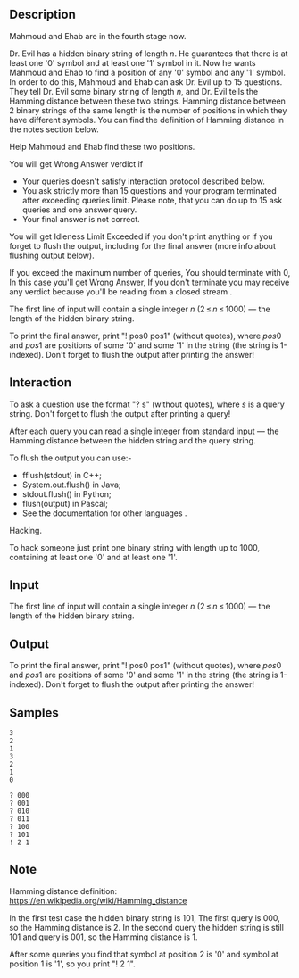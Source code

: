 ## Description

<div><p>Mahmoud and Ehab are in the fourth stage now.</p><p>Dr. Evil has a hidden binary string of length <span class="tex-span"><i>n</i></span>. He guarantees that there is at least one '0' symbol and at least one '1' symbol in it. Now he wants Mahmoud and Ehab to find a position of any '0' symbol and any '1' symbol. In order to do this, Mahmoud and Ehab can ask Dr. Evil up to <span class="tex-span">15</span> questions. They tell Dr. Evil some binary string of length <span class="tex-span"><i>n</i></span>, and Dr. Evil tells the Hamming distance between these two strings. Hamming distance between 2 binary strings of the same length is the number of positions in which they have different symbols. You can find the definition of Hamming distance in the notes section below.</p><p>Help Mahmoud and Ehab find these two positions.</p><p>You will get <span class="tex-font-style-it">Wrong Answer</span> verdict if </p><ul> <li> Your queries doesn't satisfy interaction protocol described below. </li><li> You ask strictly more than <span class="tex-span">15</span> questions and your program terminated after exceeding queries limit. Please note, that you can do up to <span class="tex-span">15</span> ask queries and one answer query. </li><li> Your final answer is not correct. </li></ul> You will get <span class="tex-font-style-it">Idleness Limit Exceeded</span> if you don't print anything or if you forget to flush the output, including for the final answer (more info about flushing output below).<p>If you exceed the maximum number of queries, You should terminate with 0, In this case you'll get Wrong Answer, If you don't terminate you may receive any verdict because you'll be reading from a closed stream .</p></div><div class="input-specification"><p>The first line of input will contain a single integer <span class="tex-span"><i>n</i></span> (<span class="tex-span">2 ≤ <i>n</i> ≤ 1000</span>)&nbsp;— the length of the hidden binary string.</p></div><div class="output-specification"><p>To print the final answer, print "! pos0 pos1" (without quotes), where <span class="tex-span"><i>pos</i>0</span> and <span class="tex-span"><i>pos</i>1</span> are positions of some '0' and some '1' in the string (the string is 1-indexed). <span class="tex-font-style-bf">Don't forget to flush the output after printing the answer!</span></p></div><div><h2>Interaction</h2><p>To ask a question use the format "? s" (without quotes), where <span class="tex-span"><i>s</i></span> is a query string. <span class="tex-font-style-bf">Don't forget to flush the output after printing a query!</span></p><p>After each query you can read a single integer from standard input&nbsp;— the Hamming distance between the hidden string and the query string.</p><p>To flush the output you can use:- </p><ul> <li> fflush(stdout) in C++; </li><li> System.out.flush() in Java; </li><li> stdout.flush() in Python; </li><li> flush(output) in Pascal; </li><li> See the documentation for other languages . </li></ul><p><span class="tex-font-style-bf">Hacking.</span> </p><p>To hack someone just print one binary string with length up to <span class="tex-span">1000</span>, containing at least one '0' and at least one '1'.</p></div>

## Input

<p>The first line of input will contain a single integer <span class="tex-span"><i>n</i></span> (<span class="tex-span">2 ≤ <i>n</i> ≤ 1000</span>)&nbsp;— the length of the hidden binary string.</p>

## Output

<p>To print the final answer, print "! pos0 pos1" (without quotes), where <span class="tex-span"><i>pos</i>0</span> and <span class="tex-span"><i>pos</i>1</span> are positions of some '0' and some '1' in the string (the string is 1-indexed). <span class="tex-font-style-bf">Don't forget to flush the output after printing the answer!</span></p>

## Samples

```input1
3
2
1
3
2
1
0
```

```output1
? 000
? 001
? 010
? 011
? 100
? 101
! 2 1
```




## Note

<p>Hamming distance definition: <a href="https://en.wikipedia.org/wiki/Hamming_distance">https://en.wikipedia.org/wiki/Hamming_distance</a></p><p>In the first test case the hidden binary string is 1<span class="tex-font-style-bf">0</span>1, The first query is 0<span class="tex-font-style-bf">0</span>0, so the Hamming distance is <span class="tex-span">2</span>. In the second query the hidden string is still 1<span class="tex-font-style-bf">01</span> and query is 0<span class="tex-font-style-bf">01</span>, so the Hamming distance is <span class="tex-span">1</span>.</p><p>After some queries you find that symbol at position <span class="tex-span">2</span> is '0' and symbol at position <span class="tex-span">1</span> is '1', so you print "! 2 1".</p>
